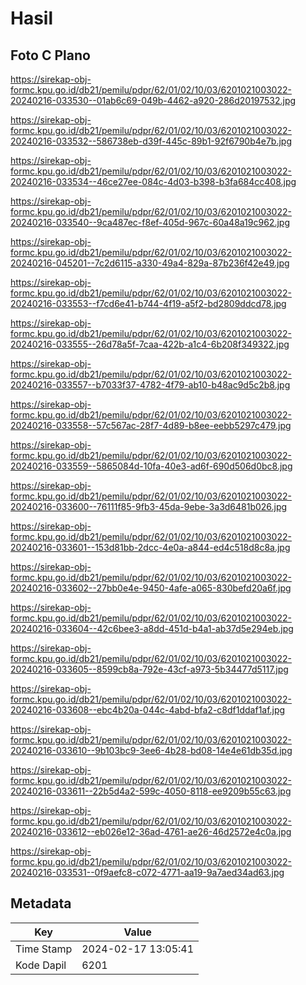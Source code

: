# Hasil

## Foto C Plano

https://sirekap-obj-formc.kpu.go.id/db21/pemilu/pdpr/62/01/02/10/03/6201021003022-20240216-033530--01ab6c69-049b-4462-a920-286d20197532.jpg

https://sirekap-obj-formc.kpu.go.id/db21/pemilu/pdpr/62/01/02/10/03/6201021003022-20240216-033532--586738eb-d39f-445c-89b1-92f6790b4e7b.jpg

https://sirekap-obj-formc.kpu.go.id/db21/pemilu/pdpr/62/01/02/10/03/6201021003022-20240216-033534--46ce27ee-084c-4d03-b398-b3fa684cc408.jpg

https://sirekap-obj-formc.kpu.go.id/db21/pemilu/pdpr/62/01/02/10/03/6201021003022-20240216-033540--9ca487ec-f8ef-405d-967c-60a48a19c962.jpg

https://sirekap-obj-formc.kpu.go.id/db21/pemilu/pdpr/62/01/02/10/03/6201021003022-20240216-045201--7c2d6115-a330-49a4-829a-87b236f42e49.jpg

https://sirekap-obj-formc.kpu.go.id/db21/pemilu/pdpr/62/01/02/10/03/6201021003022-20240216-033553--f7cd6e41-b744-4f19-a5f2-bd2809ddcd78.jpg

https://sirekap-obj-formc.kpu.go.id/db21/pemilu/pdpr/62/01/02/10/03/6201021003022-20240216-033555--26d78a5f-7caa-422b-a1c4-6b208f349322.jpg

https://sirekap-obj-formc.kpu.go.id/db21/pemilu/pdpr/62/01/02/10/03/6201021003022-20240216-033557--b7033f37-4782-4f79-ab10-b48ac9d5c2b8.jpg

https://sirekap-obj-formc.kpu.go.id/db21/pemilu/pdpr/62/01/02/10/03/6201021003022-20240216-033558--57c567ac-28f7-4d89-b8ee-eebb5297c479.jpg

https://sirekap-obj-formc.kpu.go.id/db21/pemilu/pdpr/62/01/02/10/03/6201021003022-20240216-033559--5865084d-10fa-40e3-ad6f-690d506d0bc8.jpg

https://sirekap-obj-formc.kpu.go.id/db21/pemilu/pdpr/62/01/02/10/03/6201021003022-20240216-033600--76111f85-9fb3-45da-9ebe-3a3d6481b026.jpg

https://sirekap-obj-formc.kpu.go.id/db21/pemilu/pdpr/62/01/02/10/03/6201021003022-20240216-033601--153d81bb-2dcc-4e0a-a844-ed4c518d8c8a.jpg

https://sirekap-obj-formc.kpu.go.id/db21/pemilu/pdpr/62/01/02/10/03/6201021003022-20240216-033602--27bb0e4e-9450-4afe-a065-830befd20a6f.jpg

https://sirekap-obj-formc.kpu.go.id/db21/pemilu/pdpr/62/01/02/10/03/6201021003022-20240216-033604--42c6bee3-a8dd-451d-b4a1-ab37d5e294eb.jpg

https://sirekap-obj-formc.kpu.go.id/db21/pemilu/pdpr/62/01/02/10/03/6201021003022-20240216-033605--8599cb8a-792e-43cf-a973-5b34477d5117.jpg

https://sirekap-obj-formc.kpu.go.id/db21/pemilu/pdpr/62/01/02/10/03/6201021003022-20240216-033608--ebc4b20a-044c-4abd-bfa2-c8df1ddaf1af.jpg

https://sirekap-obj-formc.kpu.go.id/db21/pemilu/pdpr/62/01/02/10/03/6201021003022-20240216-033610--9b103bc9-3ee6-4b28-bd08-14e4e61db35d.jpg

https://sirekap-obj-formc.kpu.go.id/db21/pemilu/pdpr/62/01/02/10/03/6201021003022-20240216-033611--22b5d4a2-599c-4050-8118-ee9209b55c63.jpg

https://sirekap-obj-formc.kpu.go.id/db21/pemilu/pdpr/62/01/02/10/03/6201021003022-20240216-033612--eb026e12-36ad-4761-ae26-46d2572e4c0a.jpg

https://sirekap-obj-formc.kpu.go.id/db21/pemilu/pdpr/62/01/02/10/03/6201021003022-20240216-033531--0f9aefc8-c072-4771-aa19-9a7aed34ad63.jpg


## Metadata

| Key        | Value               |
| ---------- | ------------------- |
| Time Stamp | 2024-02-17 13:05:41 |
| Kode Dapil | 6201                |



